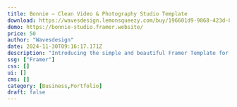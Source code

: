 ```yaml
---
title: Bonnie — Clean Video & Photography Studio Template
download: https://wavesdesign.lemonsqueezy.com/buy/196601d9-9868-423d-88b3-514b28207824
demo: https://bonnie-studio.framer.website/
price: 50
author: "Wavesdesign"
date: 2024-11-30T09:16:17.171Z
description: "Introducing the simple and beautiful Framer Template for video & photography production studios and agencies. The Bonnie Framer Template features a clean CMS structure and a stunning design."
ssg: ["Framer"]
css: []
ui: []
cms: []
category: [Business,Portfolio]
draft: false
---
```

